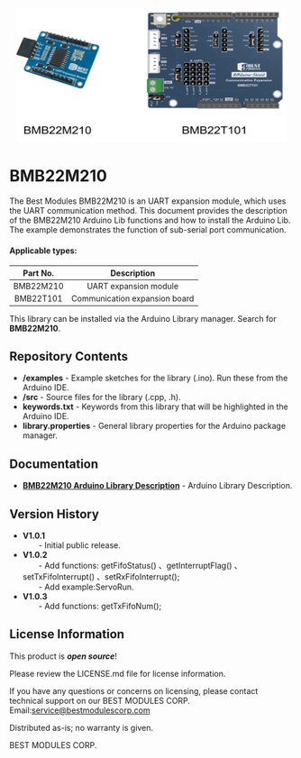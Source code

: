 <div align=center>
<img src="https://github.com/BestModules-Libraries/img/blob/main/BMB22M210_BMB22T101_V1.0.png" width="480" height="240"> 
</div> 


BMB22M210 
===========================================================

The Best Modules BMB22M210 is an UART expansion module, which uses the UART communication method. This document provides the description of the BMB22M210 Arduino Lib functions and how to install the Arduino Lib. The example demonstrates the function of sub-serial port communication.

#### Applicable types:
<div align=center>

|Part No.   |Description                   |
|:---------:|:----------------------------:|
|BMB22M210   |UART expansion module|
|BMB22T101  |Communication expansion board|

</div> 

This library can be installed via the Arduino Library manager. Search for **BMB22M210**. 

Repository Contents
-------------------

* **/examples** - Example sketches for the library (.ino). Run these from the Arduino IDE. 
* **/src** - Source files for the library (.cpp, .h).
* **keywords.txt** - Keywords from this library that will be highlighted in the Arduino IDE. 
* **library.properties** - General library properties for the Arduino package manager. 

Documentation 
-------------------

* **[BMB22M210 Arduino Library Description]( https://www.bestmodulescorp.com/bmb22m210.html#tab-product2 )** - Arduino Library Description.

Version History  
-------------------

* **V1.0.1**  
&emsp;&emsp;- Initial public release.
* **V1.0.2**  
&emsp;&emsp;- Add functions: getFifoStatus() 、getInterruptFlag() 、setTxFifoInterrupt() 、setRxFifoInterrupt();  
&emsp;&emsp;- Add example:ServoRun.
* **V1.0.3**  
&emsp;&emsp;- Add functions: getTxFifoNum();  

License Information
-------------------

This product is _**open source**_! 

Please review the LICENSE.md file for license information. 

If you have any questions or concerns on licensing, please contact technical support on our BEST MODULES CORP. Email:service@bestmodulescorp.com

Distributed as-is; no warranty is given.

BEST MODULES CORP.
